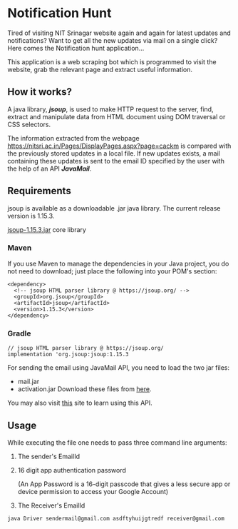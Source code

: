 
# Notification Hunt

Tired of visiting NIT Srinagar website again and again for latest updates and notifications?
Want to get all the new updates via mail on a single click?
Here comes the Notification hunt application...

This application is a web scraping bot which is programmed to visit the website, grab the relevant page and extract useful information.




## How it works?

A java library, ***jsoup***, is used to make HTTP request to the server, find, extract and manipulate data from HTML document using DOM traversal or CSS selectors.

The information extracted from the webpage https://nitsri.ac.in/Pages/DisplayPages.aspx?page=cackm is compared with the previously stored updates in a local file. If new updates exists, a mail containing these updates is sent to the email ID specified by the user with the help of an API  ***JavaMail***.


## Requirements

jsoup is available as a downloadable .jar java library. The current release version is 1.15.3.

[jsoup-1.15.3.jar](https://jsoup.org/packages/jsoup-1.15.3.jar) core library

### Maven

If you use Maven to manage the dependencies in your Java project, you do not need to download; just place the following into your POM's <dependencies> section:

```
<dependency>
  <!-- jsoup HTML parser library @ https://jsoup.org/ -->
  <groupId>org.jsoup</groupId>
  <artifactId>jsoup</artifactId>
  <version>1.15.3</version>
</dependency>
```
### Gradle

```
// jsoup HTML parser library @ https://jsoup.org/
implementation 'org.jsoup:jsoup:1.15.3
```

For sending the email using JavaMail API, you need to load the two jar files:
* mail.jar   
* activation.jar
Download these files from [here](https://static.javatpoint.com/src/mail/mailactivation.zip).

You may also visit [this](https://www.javatpoint.com/java-mail-api-tutorial) site to learn using this API.


## Usage

While executing the file one needs to pass three command line arguments:
1. The sender's EmailId
2. 16 digit app authentication password

    (An App Password is a 16-digit passcode that gives a less secure app or device permission to access your Google Account)
3. The Receiver's EmailId

```
java Driver sendermail@gmail.com asdftyhuijgtredf receiver@gmail.com
```

